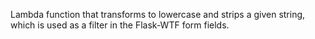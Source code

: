 Lambda function that transforms to lowercase and strips a given string, which
is used as a filter in the Flask-WTF form fields.
